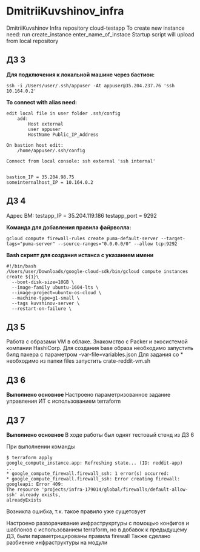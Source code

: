 # DmitriiKuvshinov_infra
DmitriiKuvshinov Infra repository
cloud-testapp
To create new instance need: run create_instance enter_name_of_instace
Startup script will upload from local repository

## ДЗ 3

<b> Для подключения к локальной машине через бастион:</b>

```
ssh -i /Users/user/.ssh/appuser -At appuser@35.204.237.76 'ssh 10.164.0.2'
```
<b> To connect with alias need: </b>
```
edit local file in user folder .ssh/config
	add:
		Host external
		user appuser
		HostName Public_IP_Address

On bastion host edit:
	/home/appuser/.ssh/config

Connect from local console: ssh external 'ssh internal'


bastion_IP = 35.204.98.75
someinternalhost_IP = 10.164.0.2
```
## ДЗ 4
Адрес ВМ:
testapp_IP = 35.204.119.186
testapp_port = 9292


<b> Команда для добавления правила файрволла:</b>
```
gcloud compute firewall-rules create puma-default-server --target-tags="puma-server" --source-ranges="0.0.0.0/0" --allow tcp:9292
```

<b> Bash скрипт для создания истанса с указанием имени </b>

```
#!/bin/bash
/Users/user/Downloads/google-cloud-sdk/bin/gcloud compute instances create ${1}\
  --boot-disk-size=10GB \
  --image-family ubuntu-1604-lts \
  --image-project=ubuntu-os-cloud \
  --machine-type=g1-small \
  --tags kuvshinov-server \
  --restart-on-failure \
```
## ДЗ 5
Работа с образами VM в облаке. Знакомство с Packer и экосистемой компании HashiCorp.
Для создания base образа необходимо запустить билд пакера с параметром -var-file=variables.json
Для задания со * необходимо из папки files запустить crate-reddit-vm.sh

## ДЗ 6
<b> Выполнено основное </b>
Настроено параметризованное задание управления ИТ с использованием terraform

## ДЗ 7

<b> Выполнено основное </b>
В ходе работы был однят тестовый стенд из ДЗ 6

При выполнении команды 
```
$ terraform apply
google_compute_instance.app: Refreshing state... (ID: reddit-app)
...
* google_compute_firewall.firewall_ssh: 1 error(s) occurred:
* google_compute_firewall.firewall_ssh: Error creating firewall: googleapi: Error 409:
The resource 'projects/infra-179014/global/firewalls/default-allow-ssh' already exists,
alreadyExists
```
Возникла ошибка, т.к. такое правило уже сущетсвует

Настроено разворачивание инфраструкртуры с помощью конфигов и шаблонов с использованием terraform, но в добавок к предыдущему ДЗ, были параметрищированы правила firewall
Также сделано разбиение инфраструктуры на модули
